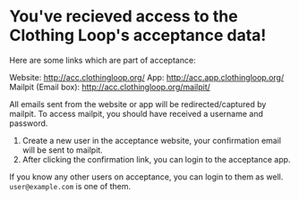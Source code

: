 # You've recieved access to the Clothing Loop's acceptance data!

Here are some links which are part of acceptance:

Website: http://acc.clothingloop.org/
App: http://acc.app.clothingloop.org/
Mailpit (Email box): http://acc.clothingloop.org/mailpit/

All emails sent from the website or app will be redirected/captured by mailpit.
To access mailpit, you should have received a username and password.

1. Create a new user in the acceptance website, your confirmation email will be sent to mailpit.
2. After clicking the confirmation link, you can login to the acceptance app.

If you know any other users on acceptance, you can login to them as well. `user@example.com` is one of them.

